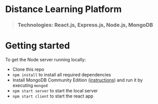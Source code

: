 # Distance Learning Platform

> ### Technologies: React.js, Express.js, Node.js, MongoDB

# Getting started

To get the Node server running locally:

-  Clone this repo
-  `npm install` to install all required dependencies
-  Install MongoDB Community Edition ([instructions](https://docs.mongodb.com/manual/installation/#tutorials)) and run it by executing `mongod`
-  `npm start server` to start the local server
-  `npm start client` to start the react app
